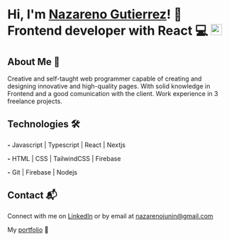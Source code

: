 # Hi, I'm <a href="https://www.linkedin.com/in/nazarenogutierrez1">Nazareno Gutierrez<a/>! 👋 </br> <b>Frontend developer with React 💻</b> <img src="https://svgl.app/library/react.svg" alt="materialize" width="25" height="25"/>

## About Me 🚀
Creative and self-taught web programmer capable of creating and designing innovative and high-quality pages. 
With solid knowledge in Frontend and a good comunication with the client. Work experience in 3 freelance projects.

## Technologies 🛠️
<b>-</b> Javascript | Typescript | React | Nextjs

<b>-</b> HTML | CSS | TailwindCSS | Firebase

<b>-</b> Git | Firebase | Nodejs

## Contact 📬
Connect with me on [LinkedIn](https://www.linkedin.com/in/nazarenogutierrez1) or by email at nazarenojunin@gmail.com

My [portfolio](https://github.com/nazagutierrez) 💼
